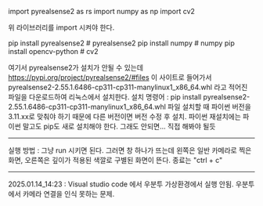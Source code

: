 
import pyrealsense2 as rs
import numpy as np
import cv2

위 라이브러리를 import 시켜야 한다.

pip install pyrealsense2     # pyrealsense2
pip install numpy            # numpy
pip install opencv-python    # cv2

여기서 pyrealsense2가 설치가 안될 수 있는데 https://pypi.org/project/pyrealsense2/#files 이 사이트로 들어가서 
pyrealsense2-2.55.1.6486-cp311-cp311-manylinux1_x86_64.whl 라고 적어진 파일을 다운로드하여 리눅스에서 설치한다.
설치 명령어 : pip install pyrealsense2-2.55.1.6486-cp311-cp311-manylinux1_x86_64.whl
파일 설치할 때 파이썬 버전을 3.11.xx로 맞춰야 하기 때문에 다른 버전이면 버전 수정 후 설치. 파이썬 재설치에는 파이썬 말고도 pip도 새로 설치해야 한다.
그래도 안되면... 직접 해봐야 될듯

------------------------------------------------------------------------------------------------------------------------------------------------

실행 방법 : 
그냥 run 시키면 된다. 그러면 창 하나가 뜨는데 왼쪽은 일반 카메라로 찍은 화면, 오른쪽은 깊이가 적용된 색깔로 구별된 화면이 뜬다.
종료는 "ctrl + c"

------------------------------------------------------------------------------------------------------------------------------------------------

2025.01.14_14:23 :
Visual studio code 에서 우분투 가상환경에서 실행 안됨. 우분투에서 카메라 연결을 인식 못하는 문제.
